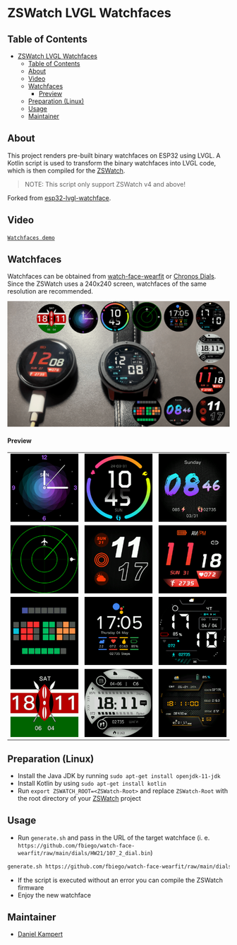 # ZSWatch LVGL Watchfaces

## Table of Contents

- [ZSWatch LVGL Watchfaces](#zswatch-lvgl-watchfaces)
  - [Table of Contents](#table-of-contents)
  - [About](#about)
  - [Video](#video)
  - [Watchfaces](#watchfaces)
      - [Preview](#preview)
  - [Preparation (Linux)](#preparation-linux)
  - [Usage](#usage)
  - [Maintainer](#maintainer)

## About

This project renders pre-built binary watchfaces on ESP32 using LVGL. A Kotlin script is used to transform the binary watchfaces into LVGL code, which is then compiled for the [ZSWatch](https://github.com/jakkra/ZSWatch).

> NOTE: This script only support ZSWatch v4 and above!

Forked from [esp32-lvgl-watchface](https://github.com/fbiego/esp32-lvgl-watchface).

## Video

[`Watchfaces demo`](https://youtu.be/lvRsTp9v6_k)

## Watchfaces

Watchfaces can be obtained from [watch-face-wearfit](https://github.com/fbiego/watch-face-wearfit) or [Chronos Dials](https://chronos.ke/dials). Since the ZSWatch uses a 240x240 screen, watchfaces of the same resolution are recommended.

!["LVGL watchface"](esp32_lvgl_watchface.png "watchface") 

#### Preview

| | | |
| -- | -- | -- |
| !["Analog"](previews/75_2_dial/watchface.png "75_2_dial") | !["Shadow"](previews/34_2_dial/watchface.png "34_2_dial") | !["Blue"](previews/79_2_dial/watchface.png "79_2_dial") |
| !["Radar"](previews/radar/watchface.png "radar") | !["Outline"](previews/116_2_dial/watchface.png "116_2_dial") | !["Red"](previews/756_2_dial/watchface.png "756_2_dial") |
| !["Tix"](previews/tix_resized/watchface.png "tix_resized") | !["Pixel"](previews/pixel_resized/watchface.png "pixel_resized") | !["Smart"](previews/smart_resized/watchface.png "smart_resized") |
| !["Kenya"](previews/kenya/watchface.png "kenya") | !["B & W"](previews/b_w_resized/watchface.png "b_w_resized") | !["WFB"](previews/wfb_resized/watchface.png "wfb_resized") |

## Preparation (Linux)

- Install the Java JDK by running `sudo apt-get install openjdk-11-jdk` 
- Install Kotlin by using `sudo apt-get install kotlin`
- Run `export ZSWATCH_ROOT=<ZSWatch-Root>` and replace `ZSWatch-Root` with the root directory of your [ZSWatch](https://github.com/jakkra/ZSWatch) project

## Usage

- Run `generate.sh` and pass in the URL of the target watchface (i. e. `https://github.com/fbiego/watch-face-wearfit/raw/main/dials/HW21/107_2_dial.bin`)

```sh
generate.sh https://github.com/fbiego/watch-face-wearfit/raw/main/dials/HW21/107_2_dial.bin
```

- If the script is executed without an error you can compile the ZSWatch firmware
- Enjoy the new watchface


## Maintainer

- [Daniel Kampert](mailto:daniel.kameprt@kampis-elektroecke.de)
